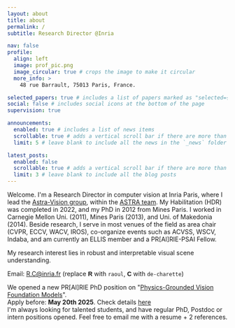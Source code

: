 ```yaml
---
layout: about
title: about
permalink: /
subtitle: Research Director @Inria

nav: false
profile:
  align: left
  image: prof_pic.png
  image_circular: true # crops the image to make it circular
  more_info: >
    48 rue Barrault, 75013 Paris, France.

selected_papers: true # includes a list of papers marked as "selected={true}"
social: false # includes social icons at the bottom of the page
supervision: true

announcements:
  enabled: true # includes a list of news items
  scrollable: true # adds a vertical scroll bar if there are more than 3 news items
  limit: 5 # leave blank to include all the news in the `_news` folder

latest_posts:
  enabled: false
  scrollable: true # adds a vertical scroll bar if there are more than 3 new posts items
  limit: 3 # leave blank to include all the blog posts
---
```


Welcome. 
I'm a Research Director in computer vision at Inria Paris, where I lead the [Astra-Vision group](https://astra-vision.github.io/), within the [ASTRA team](https://astra-team.github.io/). 
My Habilitation (HDR) was completed in 2022, and my PhD in 2012 from Mines Paris. I worked in Carnegie Mellon Uni. (2011), Mines Paris (2013), and Uni. of Makedonia (2014). Beside research, I serve in most venues of the field as area chair (CVPR, ECCV, WACV, IROS), co-organize events such as ACVSS, WSCV, Indaba, and am currently an ELLIS member and a PR\[AI\]RIE-PSAI Fellow.

My research interest lies in robust and interpretable visual scene understanding.

<i class="fa-solid fa-envelope"></i> Email: <span style="">R.C@inria.fr</span> (replace <span style="font-family: sans-serif; font-weight: bold;">R</span> with <code style="color: unset;">raoul</code>, <span style="font-family: sans-serif; font-weight: bold;">C</span> with <code style="color: unset;">de-charette</code>)

<div class="jobads">
  <div class="ad">
    We opened a new PR[AI]RIE PhD position on "<a href="https://astra-vision.github.io/assets/pdf/inria_prairie_phd-physics-vfm.pdf">Physics-Grounded Vision Foundation Models</a>".<br>Apply before: <b>May 20th 2025</b>. Check details <a href="https://astra-vision.github.io/assets/pdf/inria_prairie_phd-physics-vfm.pdf">here</a>
  </div>
  <div class="ad">
    I'm always looking for talented students, and have regular PhD, Postdoc or intern positions opened. Feel free to email me with a resume + 2 references.
  </div>
</div>